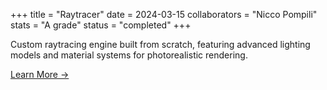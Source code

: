 +++
title = "Raytracer"
date = 2024-03-15
collaborators = "Nicco Pompili"
stats = "A grade"
status = "completed"
+++

Custom raytracing engine built from scratch, featuring advanced lighting models and material systems for photorealistic rendering.

[Learn More →](#)